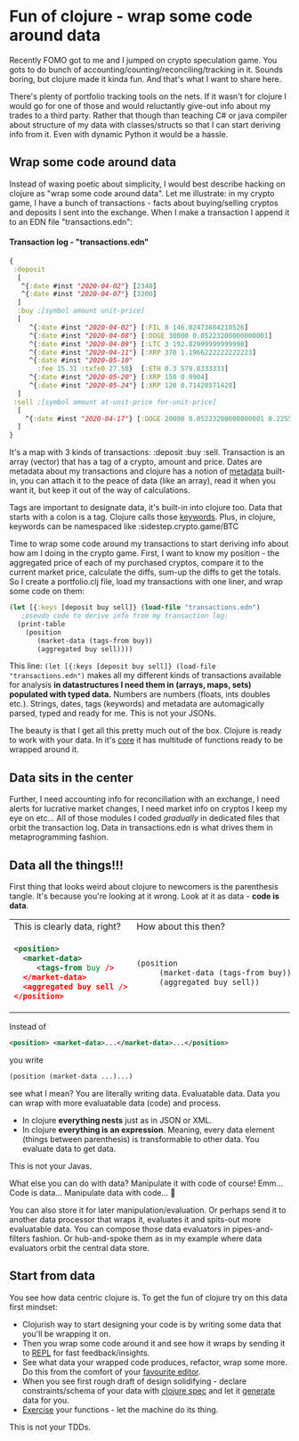# Fun of clojure - wrap some code around data

Recently FOMO got to me and I jumped on crypto speculation game. You gots to do bunch of accounting/counting/reconciling/tracking in it. Sounds boring, but clojure made it kinda fun. And that's what I want to share here.

There's plenty of portfolio tracking tools on the nets. If it wasn't for clojure I would go for one of those and would reluctantly give-out info about my trades to a third party. Rather that though than teaching C# or java compiler about structure of my data with classes/structs so that I can start deriving info from it. Even with dynamic Python it would be a hassle.

## Wrap some code around data

Instead of waxing poetic about simplicity, I would best describe hacking on clojure as "wrap some code around data". Let me illustrate: in my crypto game, I have a bunch of transactions - facts about buying/selling cryptos and deposits I sent into the exchange. When I make a transaction I append it to an EDN file "transactions.edn":

#### Transaction log - "transactions.edn"
```clojure
{
 :deposit 
  [ 
   ^{:date #inst "2020-04-02"} [2340] 
   ^{:date #inst "2020-04-07"} [3200]
  ]
  :buy ;[symbol amount unit-price]
  [ 
     ^{:date #inst "2020-04-02"} [:FIL 8 146.02473684210526]
     ^{:date #inst "2020-04-08"} [:DOGE 30000 0.05223200000000001]
     ^{:date #inst "2020-04-09"} [:LTC 3 192.82999999999998]
     ^{:date #inst "2020-04-11"} [:XRP 370 1.1966222222222223]
     ^{:date #inst "2020-05-10" 
       :fee 15.31 :txfe0 27.58}  [:ETH 0.3 579.0333333]
     ^{:date #inst "2020-05-20"} [:XRP 150 0.9904]
     ^{:date #inst "2020-05-24"} [:XRP 120 0.71428571428]
  ]
 :sell ;[symbol amount at-unit-price for-unit-price]
  [
    ^{:date #inst "2020-04-17"} [:DOGE 20000 0.05223200000000001 0.2255935]
  ] 
}
```
It's a map with 3 kinds of transactions: :deposit :buy :sell. Transaction is an array (vector) that has a tag of a crypto, amount and price. Dates are metadata about my transactions and clojure has a notion of [metadata](https://clojure.org/reference/metadata) built-in, you can attach it to the peace of data (like an array), read it when you want it, but keep it out of the way of calculations. 

Tags are important to designate data, it's built-in into clojure too. Data that starts with a colon is a tag. Clojure calls those [keywords](https://clojure.org/reference/data_structures#Keywords). Plus, in clojure, keywords can be namespaced like :sidestep.crypto.game/BTC

Time to wrap some code around my transactions to start deriving info about how am I doing in the crypto game. First, I want to know my position - the aggregated price of each of my purchased cryptos, compare it to the current market price, calculate the diffs, sum-up the diffs to get the totals. So I create a portfolio.clj file, load my transactions with one liner, and wrap some code on them:

```clojure
(let [{:keys [deposit buy sell]} (load-file "transactions.edn")
   ;pseudo code to derive info from my transaction log:
  (print-table
    (position 
       (market-data (tags-from buy))
       (aggregated buy sell))))
```

This line: `(let [{:keys [deposit buy sell]} (load-file "transactions.edn")` makes all my different kinds of transactions available for analysis **in datastructures I need them in (arrays, maps, sets) populated with typed data.** Numbers are numbers (floats, ints doubles etc.). Strings, dates, tags (keywords) and metadata are automagically parsed, typed and ready for me. This is not your JSONs.

The beauty is that I get all this pretty much out of the box. Clojure is ready to work with your data. In it's [core](https://clojuredocs.org/clojure.core "clojure core") it has multitude of functions ready to be wrapped around it.

## Data sits in the center

Further, I need accounting info for reconciliation with an exchange, I need alerts for lucrative market changes, I need market info on cryptos I keep my eye on etc...
All of those modules I coded *gradually* in dedicated files that orbit the transaction log. Data in transactions.edn is what drives them in metaprogramming fashion. 

## Data all the things!!!

First thing that looks weird about clojure to newcomers is the parenthesis tangle. It's because you're looking at it wrong. Look at it as data - **code is data**.
<table style='border: none; border-colapse: colapse'>
<tr>
<td>This is clearly data, right?</td><td>How about this then?</td>
</tr>
<tr>
<td>

```xml 
<position>
  <market-data>
     <tags-from buy />
  </market-data>
  <aggregated buy sell />
</position>
```
</td>
<td>  

```clojure
(position 
     (market-data (tags-from buy))
     (aggregated buy sell))
```
</td>
</tr>
</table>

Instead of 
```xml
<position> <market-data>...</market-data>...</position>
```
you write 
```clojure
(position (market-data ...)...)
```
see what I mean? You are literally writing data. Evaluatable data. Data you can wrap with more evaluatable data (code) and process.   
- In clojure **everything nests** just as in JSON or XML.
- In clojure **everything is an expression**. Meaning, every data element (things between parenthesis) is transformable to other data. You evaluate data to get data.

This is not your Javas.

What else you can do with data? Manipulate it with code of course! Emm... Code is data... Manipulate data with code... :exploding_head:

You can also store it for later manipulation/evaluation. Or perhaps send it to another data processor that wraps it, evaluates it and spits-out more evaluatable data. You can compose those data evaluators in pipes-and-filters fashion. Or hub-and-spoke them as in my example where data evaluators orbit the central data store.

## Start from data

You see how data centric clojure is. To get the fun of clojure try on this data first mindset:

- Clojurish way to start designing your code is by writing some data that you'll be wrapping it on. 
- Then you wrap some code around it and see how it wraps by sending it to [REPL](https://clojure.org/guides/repl/introduction) for fast feedback/insights. 
- See what data your wrapped code produces, refactor, wrap some more.  Do this from the comfort of your [favourite editor](https://clojure.org/guides/repl/enhancing_your_repl_workflow#editor-integrations). 
- When you see first rough draft of design solidifying - declare constraints/schema of your data with [clojure spec](https://clojure.org/guides/spec) and let it [generate](https://clojure.org/guides/spec#_sampling_generators) data for you. 
- [Exercise](https://clojure.org/guides/spec#_exercise) your functions - let the machine do its thing. 

This is not your TDDs.

